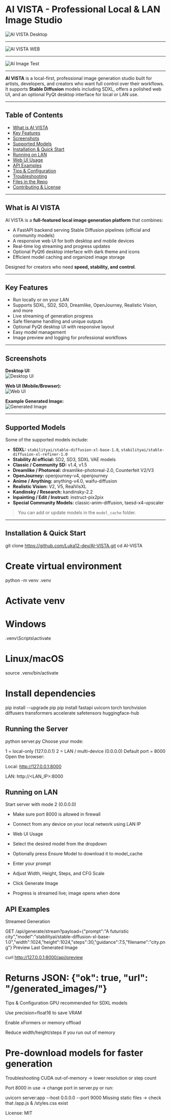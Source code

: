 # AI VISTA - Professional Local & LAN Image Studio

![AI VISTA Desktop](MainScreen.png)

---

![AI VISTA WEB](MainScreenWeb.png)

---

![AI Image Test](TestImage.png)

---

**AI VISTA** is a local-first, professional image generation studio built for artists, developers, and creators who want full control over their workflows. It supports **Stable Diffusion** models including SDXL, offers a polished web UI, and an optional PyQt desktop interface for local or LAN use.

---

## Table of Contents

- [What is AI VISTA](#what-is-ai-vista)
- [Key Features](#key-features)
- [Screenshots](#screenshots)
- [Supported Models](#supported-models)
- [Installation & Quick Start](#installation--quick-start)
- [Running on LAN](#running-on-lan)
- [Web UI Usage](#web-ui-usage)
- [API Examples](#api-examples)
- [Tips & Configuration](#tips--configuration)
- [Troubleshooting](#troubleshooting)
- [Files in the Repo](#files-in-the-repo)
- [Contributing & License](#contributing--license)

---

## What is AI VISTA

AI VISTA is a **full-featured local image generation platform** that combines:

- A FastAPI backend serving Stable Diffusion pipelines (official and community models)
- A responsive web UI for both desktop and mobile devices
- Real-time log streaming and progress updates
- Optional PyQt6 desktop interface with dark theme and icons
- Efficient model caching and organized image storage

Designed for creators who need **speed, stability, and control**.

---

## Key Features

- Run locally or on your LAN
- Supports SDXL, SD2, SD3, Dreamlike, OpenJourney, Realistic Vision, and more
- Live streaming of generation progress
- Safe filename handling and unique outputs
- Optional PyQt desktop UI with responsive layout
- Easy model management
- Image preview and logging for professional workflows

---

## Screenshots

**Desktop UI:**  
![Desktop UI](./MainScreen.png)

**Web UI (Mobile/Browser):**  
![Web UI](./WebScreen.png)

**Example Generated Image:**  
![Generated Image](./TestImage.png)

---

## Supported Models

Some of the supported models include:

- **SDXL:** `stabilityai/stable-diffusion-xl-base-1.0`, `stabilityai/stable-diffusion-xl-refiner-1.0`
- **Stability AI official:** SD2, SD3, SDXL VAE models
- **Classic / Community SD:** v1.4, v1.5
- **Dreamlike / Photoreal:** dreamlike-photoreal-2.0, Counterfeit V2/V3
- **OpenJourney:** openjourney-v4, openjourney
- **Anime / Anything:** anything-v4.0, waifu-diffusion
- **Realistic Vision:** V2, V5, RealVisXL
- **Kandinsky / Research:** kandinsky-2.2
- **Inpainting / Edit / Instruct:** instruct-pix2pix
- **Special Community Models:** classic-anim-diffusion, taesd-x4-upscaler

> You can add or update models in the `model_cache` folder.

---

## Installation & Quick Start

git clone https://github.com/Luka12-dev/AI-VISTA.git
cd AI-VISTA

# Create virtual environment
python -m venv .venv

# Activate venv
# Windows
.venv\Scripts\activate
# Linux/macOS
source .venv/bin/activate

# Install dependencies
pip install --upgrade pip
pip install fastapi uvicorn torch torchvision diffusers transformers accelerate safetensors huggingface-hub

## Running the Server
python server.py
Choose your mode:

1 = local-only (127.0.0.1)
2 = LAN / multi-device (0.0.0.0)
Default port = 8000
Open the browser:

Local: http://127.0.0.1:8000

LAN: http://<LAN_IP>:8000

## Running on LAN
Start server with mode 2 (0.0.0.0)

+ Make sure port 8000 is allowed in firewall

+ Connect from any device on your local network using LAN IP

+ Web UI Usage

+ Select the desired model from the dropdown

+ Optionally press Ensure Model to download it to model_cache

+ Enter your prompt

+ Adjust Width, Height, Steps, and CFG Scale

+ Click Generate Image

+ Progress is streamed live; image opens when done

## API Examples
Streamed Generation

GET /api/generate/stream?payload={"prompt":"A futuristic city","model":"stabilityai/stable-diffusion-xl-base-1.0","width":1024,"height":1024,"steps":30,"guidance":7.5,"filename":"city.png"}
Preview Last Generated Image

curl http://127.0.0.1:8000/api/preview
# Returns JSON: {"ok": true, "url": "/generated_images/<file>"}
Tips & Configuration
GPU recommended for SDXL models

Use precision=float16 to save VRAM

Enable xFormers or memory offload

Reduce width/height/steps if you run out of memory

# Pre-download models for faster generation

Troubleshooting
CUDA out-of-memory → lower resolution or step count

Port 8000 in use → change port in server.py or run:

uvicorn server:app --host 0.0.0.0 --port 9000
Missing static files → check that /app.js & /styles.css exist

License: MIT
